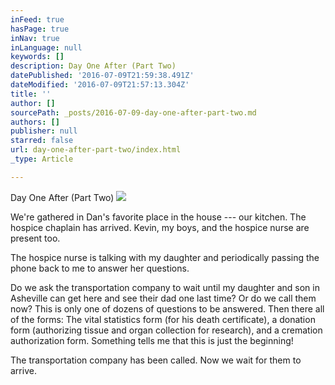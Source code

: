 ```yaml
---
inFeed: true
hasPage: true
inNav: true
inLanguage: null
keywords: []
description: Day One After (Part Two)
datePublished: '2016-07-09T21:59:38.491Z'
dateModified: '2016-07-09T21:57:13.304Z'
title: ''
author: []
sourcePath: _posts/2016-07-09-day-one-after-part-two.md
authors: []
publisher: null
starred: false
url: day-one-after-part-two/index.html
_type: Article

---
```

Day One After (Part Two)
![](https://the-grid-user-content.s3-us-west-2.amazonaws.com/fa564345-b6db-4f02-b61b-324e1d8261bd.jpg)

We're gathered in Dan's favorite place in the house --- our kitchen. The hospice chaplain has arrived. Kevin, my boys, and the hospice nurse are present too.

The hospice nurse is talking with my daughter and periodically passing the phone back to me to answer her questions.

Do we ask the transportation company to wait until my daughter and son in Asheville can get here and see their dad one last time? Or do we call them now? This is only one of dozens of questions to be answered. Then there all of the forms: The vital statistics form (for his death certificate), a donation form (authorizing tissue and organ collection for research), and a cremation authorization form. Something tells me that this is just the beginning!

The transportation company has been called. Now we wait for them to arrive.